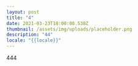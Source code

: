 ```yaml
---
layout: post
title: "4"
date: 2021-03-23T18:00:08.538Z
thumbnail: /assets/img/uploads/placeholder.png
description: "44"
locale: "{{locale}}"
---
```

444